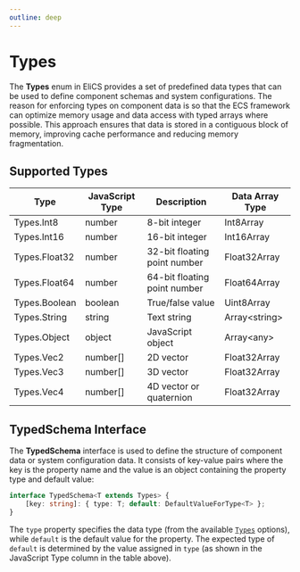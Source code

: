 ```yaml
---
outline: deep
---
```


# Types

The **Types** enum in EliCS provides a set of predefined data types that can be used to define component schemas and system configurations. The reason for enforcing types on component data is so that the ECS framework can optimize memory usage and data access with typed arrays where possible. This approach ensures that data is stored in a contiguous block of memory, improving cache performance and reducing memory fragmentation.

## Supported Types

| Type          | JavaScript Type | Description                  | Data Array Type |
| ------------- | --------------- | ---------------------------- | --------------- |
| Types.Int8    | number          | 8-bit integer                | Int8Array       |
| Types.Int16   | number          | 16-bit integer               | Int16Array      |
| Types.Float32 | number          | 32-bit floating point number | Float32Array    |
| Types.Float64 | number          | 64-bit floating point number | Float64Array    |
| Types.Boolean | boolean         | True/false value             | Uint8Array      |
| Types.String  | string          | Text string                  | Array<string\>  |
| Types.Object  | object          | JavaScript object            | Array<any\>     |
| Types.Vec2    | number[]        | 2D vector                    | Float32Array    |
| Types.Vec3    | number[]        | 3D vector                    | Float32Array    |
| Types.Vec4    | number[]        | 4D vector or quaternion      | Float32Array    |

## TypedSchema Interface

The **TypedSchema** interface is used to define the structure of component data or system configuration data. It consists of key-value pairs where the key is the property name and the value is an object containing the property type and default value:

```ts
interface TypedSchema<T extends Types> {
	[key: string]: { type: T; default: DefaultValueForType<T> };
}
```

The `type` property specifies the data type (from the available [`Types`](#supported-types) options), while `default` is the default value for the property. The expected type of `default` is determined by the value assigned in `type` (as shown in the JavaScript Type column in the table above).
